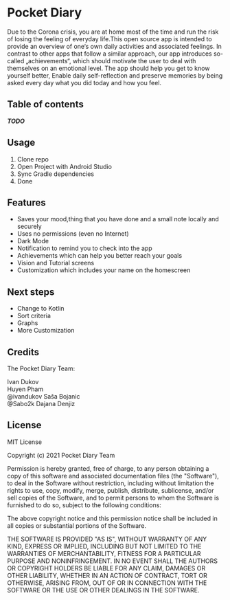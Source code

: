 # Pocket Diary


Due to the Corona crisis, you are at home most of the time and run the risk of losing the feeling of everyday life.This open source app is intended to provide an overview of one‘s own daily activities and associated feelings.
In contrast to other apps that follow a similar approach, our app introduces so-called „achievements“, which should motivate the user to deal with themselves on an emotional level.
The app should help you get to know yourself better, Enable daily self-reflection and preserve memories by being asked every day what you did today and how you feel.


## Table of contents


***TODO***


## Usage

1. Clone repo
2. Open Project with Android Studio
3. Sync Gradle dependencies
4. Done

## Features

- Saves your mood,thing that you have done and a small note locally and securely 
- Uses no permissions (even no Internet)
- Dark Mode
- Notification to remind you to check into the app
- Achievements which can help you better reach your goals
- Vision and Tutorial screens
- Customization which includes your name on the homescreen

## Next steps

- Change to Kotlin
- Sort criteria 
- Graphs
- More Customization


## Credits

The Pocket Diary Team:<br>


Ivan Dukov<br>
Huyen Pham<br> @ivandukov
Saša Bojanic<br> @Sabo2k
Dajana Denjiz<br>


## License

MIT License

Copyright (c) 2021 Pocket Diary Team

Permission is hereby granted, free of charge, to any person obtaining a copy
of this software and associated documentation files (the "Software"), to deal
in the Software without restriction, including without limitation the rights
to use, copy, modify, merge, publish, distribute, sublicense, and/or sell
copies of the Software, and to permit persons to whom the Software is
furnished to do so, subject to the following conditions:

The above copyright notice and this permission notice shall be included in all
copies or substantial portions of the Software.

THE SOFTWARE IS PROVIDED "AS IS", WITHOUT WARRANTY OF ANY KIND, EXPRESS OR
IMPLIED, INCLUDING BUT NOT LIMITED TO THE WARRANTIES OF MERCHANTABILITY,
FITNESS FOR A PARTICULAR PURPOSE AND NONINFRINGEMENT. IN NO EVENT SHALL THE
AUTHORS OR COPYRIGHT HOLDERS BE LIABLE FOR ANY CLAIM, DAMAGES OR OTHER
LIABILITY, WHETHER IN AN ACTION OF CONTRACT, TORT OR OTHERWISE, ARISING FROM,
OUT OF OR IN CONNECTION WITH THE SOFTWARE OR THE USE OR OTHER DEALINGS IN THE
SOFTWARE.